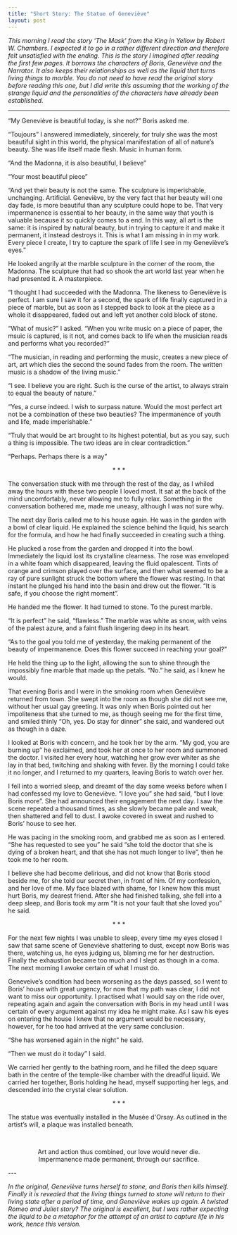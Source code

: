 ```yaml
---
title: "Short Story: The Statue of Geneviève"
layout: post
---
```


_This morning I read the story ‘The Mask’ from the King in Yellow by Robert W. Chambers. I expected it to go in a rather different direction and therefore felt unsatisfied with the ending. This is the story I imagined after reading the first few pages. It borrows the characters of Boris, Geneviève and the Narrator. It also keeps their relationships as well as the liquid that turns living things to marble. You do not need to have read the original story before reading this one, but I did write this assuming that the working of the strange liquid and the personalities of the characters have already been established._

--- 

“My Geneviève is beautiful today, is she not?” Boris asked me.

“Toujours” I answered immediately, sincerely, for truly she was the most beautiful sight in this world, the physical manifestation of all of nature’s beauty. She was life itself made flesh. Music in human form.

“And the Madonna, it is also beautiful, I believe”

“Your most beautiful piece”

“And yet their beauty is not the same. The sculpture is imperishable, unchanging. Artificial. Geneviève, by the very fact that her beauty will one day fade, is more beautiful than any sculpture could hope to be. That very impermanence is essential to her beauty, in the same way that youth is valuable because it so quickly comes to a end. In this way, all art is the same: it is inspired by natural beauty, but in trying to capture it and make it permanent, it instead destroys it. This is what I am missing in in my work. Every piece I create, I try to capture the spark of life I see in my Geneviève’s eyes.”

He looked angrily at the marble sculpture in the corner of the room, the Madonna. The sculpture that had so shook the art world last year when he had presented it. A masterpiece.

“I thought I had succeeded with the Madonna. The likeness to Geneviève is perfect. I am sure I saw it for a second, the spark of life finally captured in a piece of marble, but as soon as I stepped back to look at the piece as a whole it disappeared, faded out and left yet another cold block of stone.

“What of music?” I asked. “When you write music on a piece of paper, the msuic is captured, is it not, and comes back to life when the musician reads and performs what you recorded?”

“The musician, in reading and performing the music, creates a new piece of art, art which dies the second the sound fades from the room. The written music is a shadow of the living music.”

“I see. I believe you are right. Such is the curse of the artist, to always strain to equal the beauty of nature.”

“Yes, a curse indeed. I wish to surpass nature. Would the most perfect art not be a combination of these two beauties? The impermanence of youth and life, made imperishable.”

“Truly that would be art brought to its highest potential, but as you say, such a thing is impossible. The two ideas are in clear contradiction.”

“Perhaps. Perhaps there is a way”

<center>* * *</center>

The conversation stuck with me through the rest of the day, as I whiled away the hours with these two people I loved most. It sat at the back of the mind uncomfortably, never allowing me to fully relax. Something in the conversation bothered me, made me uneasy, although I was not sure why.

The next day Boris called me to his house again. He was in the garden with a bowl of clear liquid. He explained the science behind the liquid, his search for the formula, and how he had finally succeeded in creating such a thing.

He plucked a rose from the garden and dropped it into the bowl. Immediately the liquid lost its crystalline clearness. The rose was enveloped in a white foam which disappeared, leaving the fluid opalescent. Tints of orange and crimson played over the surface, and then what seemed to be a ray of pure sunlight struck the bottom where the flower was resting. In that instant he plunged his hand into the basin and drew out the flower. “It is safe, if you choose the right moment”.

He handed me the flower. It had turned to stone. To the purest marble.

“It is perfect” he said, “flawless.” The marble was white as snow, with veins of the palest azure, and a faint flush lingering deep in its heart.

“As to the goal you told me of yesterday, the making permanent of the beauty of impermanence. Does this flower succeed in reaching your goal?”

He held the thing up to the light, allowing the sun to shine through the impossibly fine marble that made up the petals. “No.” he said, as I knew he would.

That evening Boris and I were in the smoking room when Geneviève returned from town. She swept into the room as though she did not see me, without her usual gay greeting. It was only when Boris pointed out her impoliteness that she turned to me, as though seeing me for the first time, and smiled thinly “Oh, yes. Do stay for dinner” she said, and wandered out as though in a daze.

I looked at Boris with concern, and he took her by the arm. “My god, you are burning up” he exclaimed, and took her at once to her room and summoned the doctor. I visited her every hour, watching her grow ever whiter as she lay in that bed, twitching and shaking with fever. By the morning I could take it no longer, and I returned to my quarters, leaving Boris to watch over her.

I fell into a worried sleep, and dreamt of the day some weeks before when I had confessed my love to Geneviève. “I love you” she had said, “but I love Boris more”. She had announced their engagement the next day. I saw the scene repeated a thousand times, as she slowly became pale and weak, then shattered and fell to dust. I awoke covered in sweat and rushed to Boris’ house to see her.

He was pacing in the smoking room, and grabbed me as soon as I entered. “She has requested to see you” he said “she told the doctor that she is dying of a broken heart, and that she has not much longer to live”, then he took me to her room.

I believe she had become delirious, and did not know that Boris stood beside me, for she told our secret then, in front of him. Of my confession, and her love of me. My face blazed with shame, for I knew how this must hurt Boris, my dearest friend. After she had finished talking, she fell into a deep sleep, and Boris took my arm “It is not your fault that she loved you” he said.

<center>* * *</center>

For the next few nights I was unable to sleep, every time my eyes closed I saw that same scene of Geneviève shattering to dust, except now Boris was there, watching us, he eyes judging us, blaming me for her destruction. Finally the exhaustion became too much and I slept as though in a coma. The next morning I awoke certain of what I must do.

Geneveive’s condition had been worsening as the days passed, so I went to Boris’ house with great urgency, for now that my path was clear, I did not want to miss our opportunity. I practised what I would say on the ride over, repeating again and again the conversation with Boris in my head until I was certain of every argument against my idea he might make. As I saw his eyes on entering the house I knew that no argument would be necessary, however, for he too had arrived at the very same conclusion.

“She has worsened again in the night” he said.

“Then we must do it today” I said.

We carried her gently to the bathing room, and he filled the deep square bath in the centre of the temple-like chamber with the dreadful liquid. We carried her together, Boris holding he head, myself supporting her legs, and descended into the crystal clear solution.

<center>* * *</center>

The statue was eventually installed in the Musée d'Orsay. As outlined in the artist’s will, a plaque was installed beneath.

<br/><center>
Art and action thus combined, our love would never die.<br/>
Impermanence made permanent, through our sacrifice.
</center>
---


_In the original, Geneviève turns herself to stone, and Boris then kills himself. Finally it is revealed that the living things turned to stone will return to their living state after a period of time, and Geneviève wakes up again. A twisted Romeo and Juliet story? The original is excellent, but I was rather expecting the liquid to be a metaphor for the attempt of an artist to capture life in his work, hence this version._
